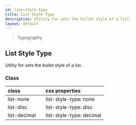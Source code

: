 ```yaml
---
id: line-style-type
title: List Style Type
description: Utility for sets the bullet style of a list.
layout: default
---
```


> Typography

## List Style Type

Utility for sets the bullet style of a list.

### Class

| <span class="px-3 py-1 text-white bg-charcoal-100 rounded-full">class</span> | | <span class="px-3 py-1 text-white bg-charcoal-100 rounded-full">css properties</span> |
|:--|:--|:--|
| list-none |  | list-style-type: none |
| list-disc |  | list-style-type: disc |
| list-decimal |  | list-style-type: decimal |
